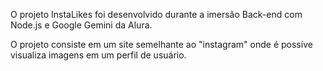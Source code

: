 O projeto InstaLikes foi desenvolvido durante a imersão Back-end com Node.js e Google Gemini da Alura.

O projeto consiste em um site semelhante ao "instagram" onde é possíve visualiza imagens em um perfil de usuário.
